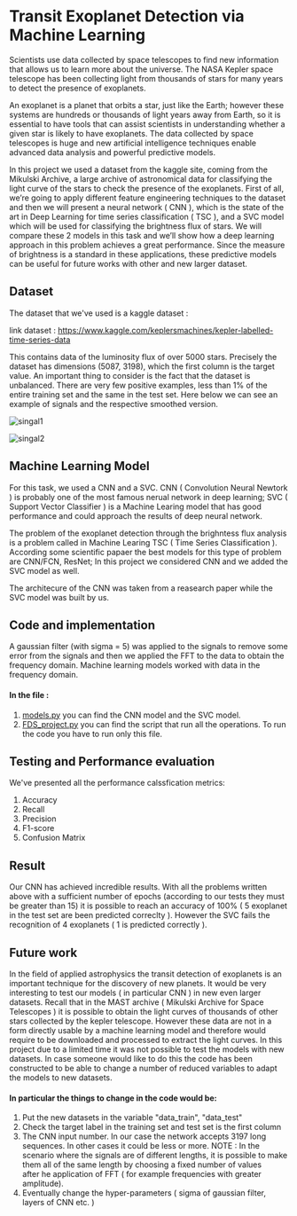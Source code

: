 # Transit Exoplanet Detection via Machine Learning


Scientists use data collected by space telescopes to find new information that allows us to learn more about the universe. The NASA Kepler space telescope has been collecting light from thousands of stars for many years to detect the presence of exoplanets.

An exoplanet is a planet that orbits a star, just like the Earth; however these systems are hundreds or thousands of light years away from Earth, so it is essential to have tools that can assist scientists in understanding whether a given star is likely to have exoplanets. The data collected by space telescopes is huge and new artificial intelligence techniques enable advanced data analysis and powerful predictive models.


In this project we used a dataset from the kaggle site, coming from the Mikulski Archive, a large archive of astronomical data for classifying the light curve of the stars to check the presence of the exoplanets. First of all, we’re going to apply different feature engineering techniques to the dataset and then we will present a neural network ( CNN ), which is the state of the art in Deep Learning for time series classification ( TSC ), and a SVC model which will be used for classifying the brightness flux of stars. We will compare these 2 models in this task and we’ll show how a deep learning approach in this problem achieves a great performance. Since the measure of brightness is a standard in these applications, these predictive models can be useful for future works with other and new larger dataset.




## Dataset

The dataset that we've used is a kaggle dataset :

link dataset : https://www.kaggle.com/keplersmachines/kepler-labelled-time-series-data

This contains data of the luminosity flux of over 5000 stars. Precisely the dataset has dimensions (5087, 3198), which the first column is the target value.
An important thing to consider is the fact that the dataset is unbalanced. There are very few positive examples, less than 1% of the entire training set and the same in the test set. Here below we can see an example of signals and the respective smoothed version.

![ singal1 ](https://github.com/senad96/exoplanet-detection-via-DeepLearning_v1/blob/main/Images/signal1.png?raw=true)


![ singal2 ](https://github.com/senad96/exoplanet-detection-via-DeepLearning_v1/blob/main/Images/singall_gauss.png?raw=true)


## Machine Learning Model

For this task, we used a CNN and a SVC. CNN ( Convolution Neural Newtork ) is probably one of the most famous nerual network in deep learning; 
SVC ( Support Vector Classifier ) is a Machine Learing model that has good performance and could approach the results of deep neural network.


The problem of the exoplanet detection through the brighntess flux analysis is a problem called in Machine Learing TSC ( Time Series Classification ).
According some scientific papaer the best models for this type of problem are CNN/FCN, ResNet; In this project we considered CNN and we added the SVC model as well.

The architecure of the CNN was taken from a reasearch paper while the SVC model was built by us.




## Code and implementation


A gaussian filter (with sigma = 5) was applied to the signals to remove some error from the signals and then we applied the FFT to the data to obtain the frequency domain. Machine learning models worked with data in the frequency domain.

#### In the file : 

1) [models.py](https://github.com/senad96/exoplanet-detection-via-DeepLearning_v1/blob/main/models.py) you can find the CNN model and the SVC model.
2) [FDS_project.py](https://github.com/senad96/exoplanet-detection-via-DeepLearning_v1/blob/main/FDS_project.py) you can find the script that run all the operations. To run the code you have to run only this file.



## Testing and Performance evaluation

We've presented all the performance calssfication metrics: 

1) Accuracy
2) Recall
3) Precision
4) F1-score
5) Confusion Matrix

## Result

Our CNN has achieved incredible results. With all the problems written above with a sufficient number of epochs (according to our tests they must be greater than 15) it is possible to reach an accuracy of 100% ( 5 exoplanet in the test set are been predicted correclty ).
However the SVC fails the recognition of 4 exoplanets ( 1 is predicted correctly ).




## Future work

In the field of applied astrophysics the transit detection of exoplanets is an important technique for the discovery of new planets.
It would be very interesting to test our models ( in particular CNN ) in new even larger datasets. Recall that in the MAST archive ( Mikulski Archive for Space Telescopes ) it is possible to obtain the light curves of thousands of other stars collected by the kepler telescope. However these data are not in a form directly usable by a machine learning model and therefore would require to be downloaded and processed to extract the light curves.
In this project due to a limited time it was not possible to test the models with new datasets. In case someone would like to do this the code has been constructed to be able to change a number of reduced variables to adapt the models to new datasets. 

#### In particular the things to change in the code would be:


1) Put the new datasets in the variable "data_train", "data_test"
2) Check the target label in the training set and test set is the first column
3) The CNN input number. In our case the network accepts 3197 long sequences. In other cases it could be less or more.
   NOTE : In the scenario where the signals are of different lengths, it is possible to make them all of the same length by choosing a fixed number of values     
          after he application of FFT ( for example frequencies with greater amplitude).
5) Eventually change the hyper-parameters ( sigma of gaussian filter, layers of CNN etc. ) 










